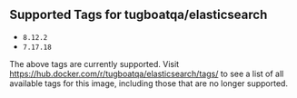 ## Supported Tags for tugboatqa/elasticsearch

* `8.12.2`
* `7.17.18`

The above tags are currently supported. Visit https://hub.docker.com/r/tugboatqa/elasticsearch/tags/ to see a list of all available tags for this image, including those that are no longer supported.
